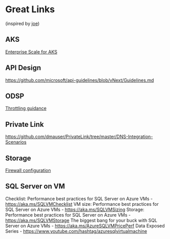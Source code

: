 # Great Links
(inspired by [joe](https://github.com/jhealy/awesome))

## AKS 
[Enterprise Scale for AKS](https://github.com/azure/enterprise-scale-for-aks)

## API Design
https://github.com/microsoft/api-guidelines/blob/vNext/Guidelines.md

## ODSP 
[Throttling guidance](https://dev.azure.com/svarukal/SPO%20Throttling/_wiki/wikis/SPO-Throttling.wiki/1/SharePoint-Online-Throttling-Guidance)

## Private Link
https://github.com/dmauser/PrivateLink/tree/master/DNS-Integration-Scenarios

## Storage
[Firewall configuration](https://docs.microsoft.com/en-us/azure/storage/common/storage-network-security?tabs=azure-portal)

## SQL Server on VM
Checklist: Performance best practices for SQL Server on Azure VMs - https://aka.ms/SQLVMChecklist
VM size: Performance best practices for SQL Server on Azure VMs - https://aka.ms/SQLVMSizing
Storage: Performance best practices for SQL Server on Azure VMs - https://aka.ms/SQLVMStorage
The biggest bang for your buck with SQL Server on Azure VMs - https://aka.ms/AzureSQLVMPricePerf
Data Exposed Series - https://www.youtube.com/hashtag/azuresqlvirtualmachine

